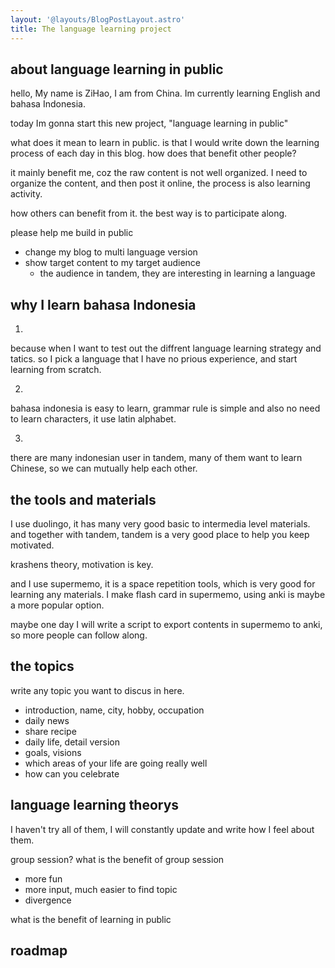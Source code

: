```yaml
---
layout: '@layouts/BlogPostLayout.astro'
title: The language learning project
---
```


## about language learning in public

hello, My name is ZiHao, I am from China.
Im currently learning English and bahasa Indonesia.

today Im gonna start this new project, "language learning in public"

what does it mean to learn in public.
is that I would write down the learning process of each day in this blog.
how does that benefit other people?


it mainly benefit me, coz the raw content is not well organized.
I need to organize the content, and then post it online, the process is also learning activity.

how others can benefit from it.
the best way is to participate along.


please help me build in public
- change my blog to multi language version
- show target content to my target audience
    - the audience in tandem, they are interesting in learning a language

## why I learn bahasa Indonesia
1. 
because when I want to test out the diffrent language learning strategy and tatics. 
so I pick a language that I have no prious experience, and start learning from scratch.

2.
bahasa indonesia is easy to learn, grammar rule is simple
and also no need to learn characters, it use latin alphabet.

3. 
there are many indonesian user in tandem, many of them want to learn Chinese, so we can mutually help each other.


## the tools and materials
I use duolingo, it has many very good basic to intermedia level materials.
and together with tandem, tandem is a very good place to help you keep motivated.

krashens theory, motivation is key.

and I use supermemo, it is a space repetition tools, which is very good for learning any materials.
I make flash card in supermemo, using anki is maybe a more popular option.

maybe one day I will write a script to export contents in supermemo to anki, so more people can follow along.

## the topics
write any topic you want to discus in here.
- introduction, name, city, hobby, occupation
- daily news
- share recipe
- daily life, detail version
- goals, visions
- which areas of your life are going really well
- how can you celebrate


## language learning theorys
I haven't try all of them, I will constantly update and write how I feel about them.



group session?
what is the benefit of group session
- more fun
- more input, much easier to find topic
- divergence



what is the benefit of learning in public


## roadmap